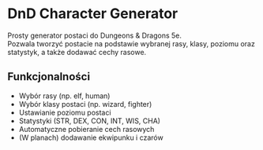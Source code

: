 # DnD Character Generator

Prosty generator postaci do Dungeons & Dragons 5e.  
Pozwala tworzyć postacie na podstawie wybranej rasy, klasy, poziomu oraz statystyk, a także dodawać cechy rasowe.

## Funkcjonalności

- Wybór rasy (np. elf, human)
- Wybór klasy postaci (np. wizard, fighter)
- Ustawianie poziomu postaci
- Statystyki (STR, DEX, CON, INT, WIS, CHA)
- Automatyczne pobieranie cech rasowych
- (W planach) dodawanie ekwipunku i czarów
